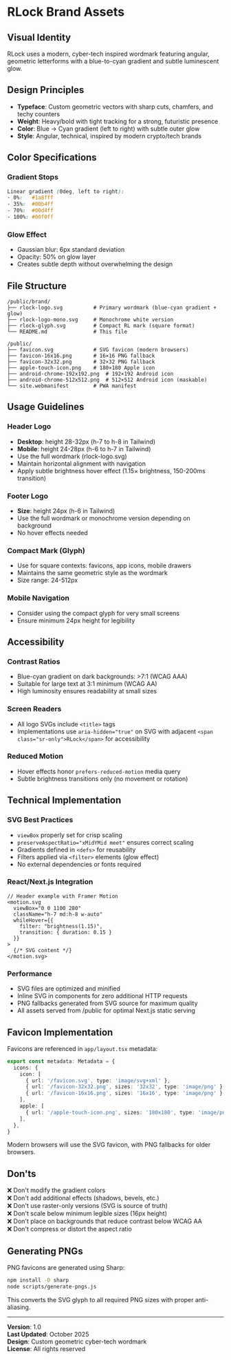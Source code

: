 # RLock Brand Assets

## Visual Identity

RLock uses a modern, cyber-tech inspired wordmark featuring angular, geometric letterforms with a blue-to-cyan gradient and subtle luminescent glow.

## Design Principles

- **Typeface**: Custom geometric vectors with sharp cuts, chamfers, and techy counters
- **Weight**: Heavy/bold with tight tracking for a strong, futuristic presence
- **Color**: Blue → Cyan gradient (left to right) with subtle outer glow
- **Style**: Angular, technical, inspired by modern crypto/tech brands

## Color Specifications

### Gradient Stops
```css
Linear gradient (0deg, left to right):
- 0%:   #1a8fff
- 35%:  #00b4ff
- 70%:  #00d4ff
- 100%: #00f0ff
```

### Glow Effect
- Gaussian blur: 6px standard deviation
- Opacity: 50% on glow layer
- Creates subtle depth without overwhelming the design

## File Structure

```
/public/brand/
├── rlock-logo.svg          # Primary wordmark (blue-cyan gradient + glow)
├── rlock-logo-mono.svg     # Monochrome white version
├── rlock-glyph.svg         # Compact RL mark (square format)
└── README.md               # This file

/public/
├── favicon.svg             # SVG favicon (modern browsers)
├── favicon-16x16.png       # 16×16 PNG fallback
├── favicon-32x32.png       # 32×32 PNG fallback
├── apple-touch-icon.png    # 180×180 Apple icon
├── android-chrome-192x192.png  # 192×192 Android icon
├── android-chrome-512x512.png  # 512×512 Android icon (maskable)
└── site.webmanifest        # PWA manifest
```

## Usage Guidelines

### Header Logo
- **Desktop**: height 28-32px (h-7 to h-8 in Tailwind)
- **Mobile**: height 24-28px (h-6 to h-7 in Tailwind)
- Use the full wordmark (rlock-logo.svg)
- Maintain horizontal alignment with navigation
- Apply subtle brightness hover effect (1.15× brightness, 150-200ms transition)

### Footer Logo
- **Size**: height 24px (h-6 in Tailwind)
- Use the full wordmark or monochrome version depending on background
- No hover effects needed

### Compact Mark (Glyph)
- Use for square contexts: favicons, app icons, mobile drawers
- Maintains the same geometric style as the wordmark
- Size range: 24-512px

### Mobile Navigation
- Consider using the compact glyph for very small screens
- Ensure minimum 24px height for legibility

## Accessibility

### Contrast Ratios
- Blue-cyan gradient on dark backgrounds: >7:1 (WCAG AAA)
- Suitable for large text at 3:1 minimum (WCAG AA)
- High luminosity ensures readability at small sizes

### Screen Readers
- All logo SVGs include `<title>` tags
- Implementations use `aria-hidden="true"` on SVG with adjacent `<span class="sr-only">RLock</span>` for accessibility

### Reduced Motion
- Hover effects honor `prefers-reduced-motion` media query
- Subtle brightness transitions only (no movement or rotation)

## Technical Implementation

### SVG Best Practices
- `viewBox` properly set for crisp scaling
- `preserveAspectRatio="xMidYMid meet"` ensures correct scaling
- Gradients defined in `<defs>` for reusability
- Filters applied via `<filter>` elements (glow effect)
- No external dependencies or fonts required

### React/Next.js Integration
```tsx
// Header example with Framer Motion
<motion.svg 
  viewBox="0 0 1100 280"
  className="h-7 md:h-8 w-auto"
  whileHover={{ 
    filter: "brightness(1.15)",
    transition: { duration: 0.15 }
  }}
>
  {/* SVG content */}
</motion.svg>
```

### Performance
- SVG files are optimized and minified
- Inline SVG in components for zero additional HTTP requests
- PNG fallbacks generated from SVG source for maximum quality
- All assets served from /public for optimal Next.js static serving

## Favicon Implementation

Favicons are referenced in `app/layout.tsx` metadata:

```typescript
export const metadata: Metadata = {
  icons: {
    icon: [
      { url: '/favicon.svg', type: 'image/svg+xml' },
      { url: '/favicon-32x32.png', sizes: '32x32', type: 'image/png' },
      { url: '/favicon-16x16.png', sizes: '16x16', type: 'image/png' },
    ],
    apple: [
      { url: '/apple-touch-icon.png', sizes: '180x180', type: 'image/png' },
    ],
  },
}
```

Modern browsers will use the SVG favicon, with PNG fallbacks for older browsers.

## Don'ts

❌ Don't modify the gradient colors  
❌ Don't add additional effects (shadows, bevels, etc.)  
❌ Don't use raster-only versions (SVG is source of truth)  
❌ Don't scale below minimum legible sizes (16px height)  
❌ Don't place on backgrounds that reduce contrast below WCAG AA  
❌ Don't compress or distort the aspect ratio  

## Generating PNGs

PNG favicons are generated using Sharp:

```bash
npm install -D sharp
node scripts/generate-pngs.js
```

This converts the SVG glyph to all required PNG sizes with proper anti-aliasing.

---

**Version**: 1.0  
**Last Updated**: October 2025  
**Design**: Custom geometric cyber-tech wordmark  
**License**: All rights reserved
